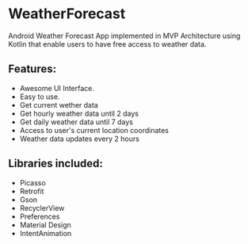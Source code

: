 # WeatherForecast
Android Weather Forecast App implemented in MVP Architecture using Kotlin that enable users to have free access to weather data.

## Features:

- Awesome UI Interface.
- Easy to use.
- Get current wether data
- Get hourly weather data until 2 days
- Get daily weather data until 7 days
- Access to user's current location coordinates
- Weather data updates every 2 hours

## Libraries included:

- Picasso
- Retrofit
- Gson
- RecyclerView
- Preferences
- Material Design
- IntentAnimation
